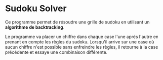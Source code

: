 # Sudoku Solver

Ce programme permet de résoudre une grille de sudoku en utilisant un <strong>algorithme de backtracking</strong>.

Le programme va placer un chiffre dans chaque case l'une après l'autre en prenant en compte les règles du sudoku. 
Lorsqu'il arrive sur une case où aucun chiffre n'est possible sans enfreindre les règles, il retourne à la case précédente et essaye une combinaison différente.
